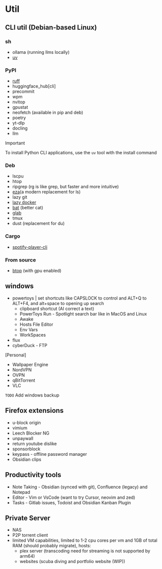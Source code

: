 
# Util

## CLI util (Debian-based Linux)

### sh
- ollama (running llms locally)
- [uv](https://docs.astral.sh/uv/getting-started/installation/)

### PyPI
- [ruff](https://docs.astral.sh/ruff/installation/)
- huggingface_hub[cli]
- precommit
- wpm
- nvitop
- gpustat
- neofetch (available in pip and deb)
- poetry
- yt-dlp
- docling
- llm
> [!IMPORTANT]  
> To install Python CLI applications, use the `uv` tool with the install command


### Deb
- lscpu
- htop
- ripgrep (rg is like grep, but faster and more intuitive)
- [eza](https://eza.rocks/)(a modern replacement for ls)
- lazy git
- [lazy docker](https://github.com/jesseduffield/lazydocker)
- [bat](https://github.com/sharkdp/bat) (better cat)
- [glab](https://docs.gitlab.com/editor_extensions/gitlab_cli/)
- tmux
- dust (replacement for du)

### Cargo
- [spotify-player-cli](https://github.com/aome510/spotify-player)

### From source
- [btop](https://github.com/aristocratos/btop) (with gpu enabled)


## windows

- powertoys | set shortcuts like CAPSLOCK to control and ALT+Q to ALT+F4, and alt+space to opening up search
  - clipboard shortcut (AI correct a text)
  - PowerToys Run - Spotlight search bar like in MacOS and Linux
  - Awake
  - Hosts File Editor
  - Env Vars
  - WorkSpaces
- flux
- cyberDuck - FTP

[Personal]

- Wallpaper Engine 
- NordVPN
- OVPN
- qBitTorrent
- VLC

`TODO` Add windows backup

## Firefox extensions
- u-block origin
- vimium
- Leech Blocker NG
- unpaywall
- return youtube dislike
- sponsorblock
- keypass - offline password manager
- Obsidian clips

## Productivity tools
- Note Taking - Obsidian (synced with git), Confluence (legacy) and Notepad
- Editor - Vim or VsCode (want to try Cursor, neovim and zed)
- Tasks - Gitlab issues, Todoist and Obsidian Kanban Plugin

## Private Server
- NAS
- P2P torrent client
- limited VM capabilities, limited to 1-2 cpu cores per vm and 1GB of total RAM (should probably migrate), hosts:
  - plex server (transcoding need for streaming is not supported by arm64)
  - websites (scuba diving and portfolio website (WIP))
 
